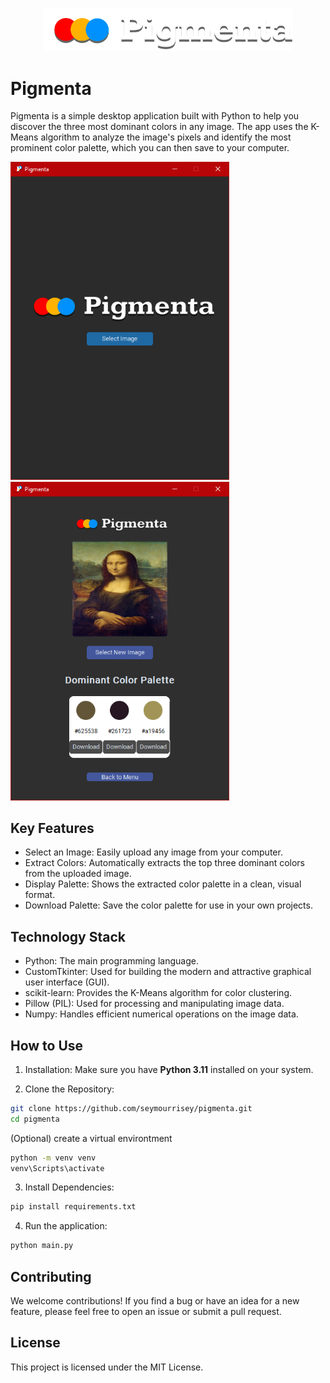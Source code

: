 <p align="center">
  <img src="./assets/logo-pigmenta.png" alt="Pigmenta-logo" width="400"/>
</p>

# Pigmenta

Pigmenta is a simple desktop application built with Python to help you discover the three most dominant colors in any image. The app uses the K-Means algorithm to analyze the image's pixels and identify the most prominent color palette, which you can then save to your computer.

<p align="left">
  <img src="./screenshots/pigmenta-ss-1.png" alt="Pigmenta-SS-1" width="350"/>
  <img src="./screenshots/pigmenta-ss-2.png" alt="Pigmenta-SS-2" width="350"/>
</p>

## Key Features

- Select an Image: Easily upload any image from your computer.
- Extract Colors: Automatically extracts the top three dominant colors from the uploaded image.
- Display Palette: Shows the extracted color palette in a clean, visual format.
- Download Palette: Save the color palette for use in your own projects.

## Technology Stack

- Python: The main programming language.
- CustomTkinter: Used for building the modern and attractive graphical user interface (GUI).
- scikit-learn: Provides the K-Means algorithm for color clustering.
- Pillow (PIL): Used for processing and manipulating image data.
- Numpy: Handles efficient numerical operations on the image data.

## How to Use
1. Installation: Make sure you have **Python 3.11** installed on your system.

2. Clone the Repository:
```bash
git clone https://github.com/seymourrisey/pigmenta.git
cd pigmenta
```
(Optional) create a virtual environtment
```bash
python -m venv venv
venv\Scripts\activate  
```
3. Install Dependencies:
```bash
pip install requirements.txt
```

4. Run the application:
```bash
python main.py
```

## Contributing

We welcome contributions! If you find a bug or have an idea for a new feature, please feel free to open an issue or submit a pull request.

## License
This project is licensed under the MIT License.
